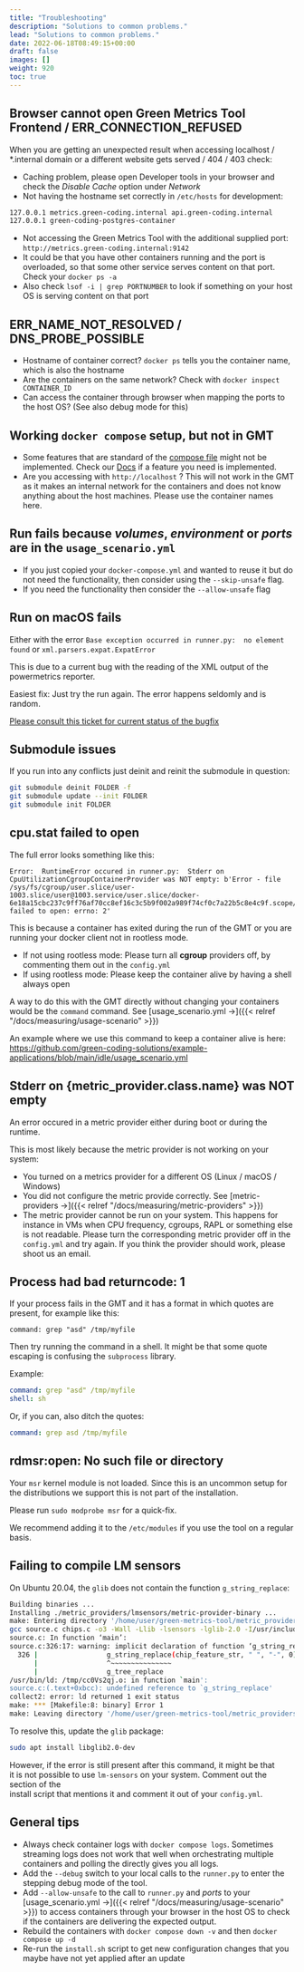 ```yaml
---
title: "Troubleshooting"
description: "Solutions to common problems."
lead: "Solutions to common problems."
date: 2022-06-18T08:49:15+00:00
draft: false
images: []
weight: 920
toc: true
---
```


## Browser cannot open Green Metrics Tool Frontend / ERR_CONNECTION_REFUSED

When you are getting an unexpected result when accessing localhost / \*.internal domain or a different website gets served / 404 / 403 check:

- Caching problem, please open Developer tools in your browser and check the *Disable Cache* option under *Network*
- Not having the hostname set correctly in `/etc/hosts` for development:

```txt
127.0.0.1 metrics.green-coding.internal api.green-coding.internal
127.0.0.1 green-coding-postgres-container

```

- Not accessing the Green Metrics Tool with the additional supplied port: `http://metrics.green-coding.internal:9142`
- It could be that you have other containers running and the port is overloaded, so that some
other service serves content on that port. Check your `docker ps -a`
- Also check `lsof -i | grep PORTNUMBER` to look if something on your host OS is serving content on that port

## ERR_NAME_NOT_RESOLVED / DNS_PROBE_POSSIBLE

- Hostname of container correct? `docker ps` tells you the container name, which is also the hostname
- Are the containers on the same network? Check with `docker inspect CONTAINER_ID`
- Can access the container through browser when mapping the ports to the host OS? (See also debug mode for this)

## Working `docker compose` setup, but not in GMT

- Some features that are standard of the [compose file](https://docs.docker.com/compose/compose-file/compose-file-v2/) might not be implemented. Check our [Docs](https://docs.green-coding.io) if a feature you need is implemented.
- Are you accessing with `http://localhost` ? This will not work in the GMT as it makes an internal network for the containers and does not know anything about the host machines. Please use the container names here.

## Run fails because *volumes*, *environment* or *ports* are in the `usage_scenario.yml`

- If you just copied your `docker-compose.yml` and wanted to reuse it but do not need the functionality, then consider using the `--skip-unsafe` flag.
- If you need the functionality then consider the `--allow-unsafe` flag

## Run on macOS fails

Either with the error `Base exception occurred in runner.py:  no element found` or `xml.parsers.expat.ExpatError`

This is due to a current bug with the reading of the XML output of the powermetrics reporter.

Easiest fix: Just try the run again. The error happens seldomly and is random.

[Please consult this ticket for current status of the bugfix](https://github.com/green-coding-solutions/green-metrics-tool/issues/286)

## Submodule issues

If you run into any conflicts just deinit and reinit the submodule in question:

```bash
git submodule deinit FOLDER -f
git submodule update --init FOLDER
git submodule init FOLDER
```

## cpu.stat failed to open

The full error looks something like this:

```log
Error:  RuntimeError occured in runner.py:  Stderr on CpuUtilizationCgroupContainerProvider was NOT empty: b'Error - file /sys/fs/cgroup/user.slice/user-1003.slice/user@1003.service/user.slice/docker-6e18a15cbc237c9ff76af70cc8ef16c3c5b9f002a989f74cf0c7a22b5c8e4c9f.scope/cpu.stat failed to open: errno: 2'
```

This is because a container has exited during the run of the GMT or you are running your docker client not in rootless mode. 
- If not using rootless mode: Please turn all **cgroup** providers off, by commenting them out in the `config.yml`
- If using rootless mode: Please keep the container alive by having a shell always open 

A way to do this with the GMT directly without changing your containers would be the `command` command. See [usage_scenario.yml →]({{< relref "/docs/measuring/usage-scenario" >}}) 

An example where we use this command to keep a container alive is here: https://github.com/green-coding-solutions/example-applications/blob/main/idle/usage_scenario.yml

## Stderr on {metric_provider.__class__.__name__} was NOT empty

An error occured in a metric provider either during boot or during the runtime.

This is most likely because the metric provider is not working on your system:
- You turned on a metrics provider for a different OS (Linux / macOS / Windows)
- You did not configure the metric provide correctly. See [metric-providers →]({{< relref "/docs/measuring/metric-providers" >}}) 
- The metric provider cannot be run on your system. This happens for instance in VMs when CPU frequency, cgroups, RAPL or something else is not readable. Please turn the corresponding metric provider off in the `config.yml` and try again. If you think the provider should work, please shoot us an email.

## Process had bad returncode: 1

If your process fails in the GMT and it has a format in which quotes are present, for example like this: 

`command: grep "asd" /tmp/myfile`

Then try running the command in a shell. It might be that some quote escaping is confusing the `subprocess` library.

Example:

```yaml
command: grep "asd" /tmp/myfile
shell: sh
```

Or, if you can, also ditch the quotes:

```yaml
command: grep asd /tmp/myfile
```

## rdmsr:open: No such file or directory

Your `msr` kernel module is not loaded. Since this is an uncommon setup for the distributions we support this is not
part of the installation.

Please run `sudo modprobe msr` for a quick-fix.

We recommend adding it to the `/etc/modules` if you use the tool on a regular basis.

## Failing to compile LM sensors

On Ubuntu 20.04, the `glib` does not contain the function `g_string_replace`:

```bash
Building binaries ...
Installing ./metric_providers/lmsensors/metric-provider-binary ...
make: Entering directory '/home/user/green-metrics-tool/metric_providers/lmsensors'
gcc source.c chips.c -o3 -Wall -Llib -lsensors -lglib-2.0 -I/usr/include/glib-2.0 -I/usr/lib/x86_64-linux-gnu/glib-2.0/include -o metric-provider-binary
source.c: In function ‘main’:
source.c:326:17: warning: implicit declaration of function ‘g_string_replace’; did you mean ‘g_tree_replace’? [-Wimplicit-function-declaration]
  326 |                 g_string_replace(chip_feature_str, " ", "-", 0);
      |                 ^~~~~~~~~~~~~~~~
      |                 g_tree_replace
/usr/bin/ld: /tmp/cc0Vs2qj.o: in function `main':
source.c:(.text+0xbcc): undefined reference to `g_string_replace'
collect2: error: ld returned 1 exit status
make: *** [Makefile:8: binary] Error 1
make: Leaving directory '/home/user/green-metrics-tool/metric_providers/lmsensors'
```

To resolve this, update the `glib` package:

```bash
sudo apt install libglib2.0-dev
```

However, if the error is still present after this command, it might be that  
it is not possible to use `lm-sensors` on your system. Comment out the section of the  
install script that mentions it and comment it out of your `config.yml`.

## General tips

- Always check container logs with `docker compose logs`. Sometimes streaming logs
does not work that well when orchestrating multiple containers and polling the directly gives you all logs.
- Add the `--debug` switch to your local calls to the `runner.py` to enter the stepping debug mode of the tool.
- Add `--allow-unsafe` to the call to `runner.py` and *ports* to your [usage_scenario.yml →]({{< relref "/docs/measuring/usage-scenario" >}}) to access containers through your browser in the host OS to check if the containers are delivering the expected output.
- Rebuild the containers with `docker compose down -v` and then `docker compose up -d`
- Re-run the `install.sh` script to get new configuration changes that you maybe have not yet applied after an update
